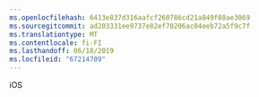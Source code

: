```yaml
---
ms.openlocfilehash: 6413e837d316aafcf260786cd21a849f88ae3069
ms.sourcegitcommit: ad203331ee9737e82ef70206ac04eeb72a5f9c7f
ms.translationtype: MT
ms.contentlocale: fi-FI
ms.lasthandoff: 06/18/2019
ms.locfileid: "67214709"
---
```

iOS